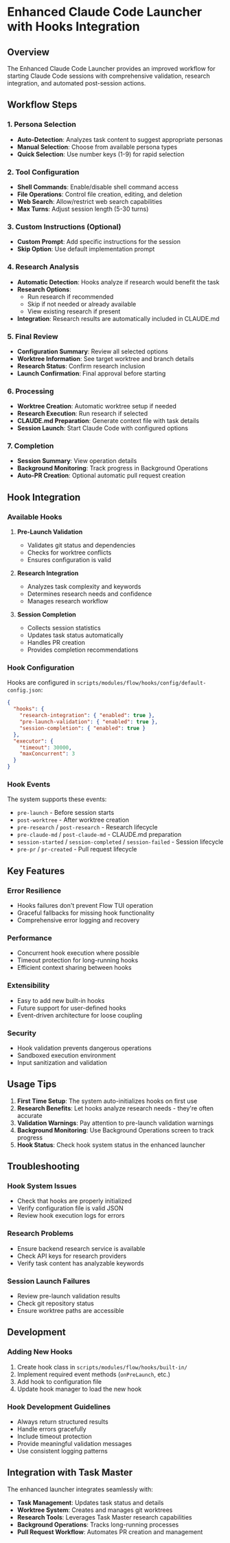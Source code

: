 # Enhanced Claude Code Launcher with Hooks Integration

## Overview

The Enhanced Claude Code Launcher provides an improved workflow for starting Claude Code sessions with comprehensive validation, research integration, and automated post-session actions.

## Workflow Steps

### 1. Persona Selection
- **Auto-Detection**: Analyzes task content to suggest appropriate personas
- **Manual Selection**: Choose from available persona types
- **Quick Selection**: Use number keys (1-9) for rapid selection

### 2. Tool Configuration
- **Shell Commands**: Enable/disable shell command access
- **File Operations**: Control file creation, editing, and deletion
- **Web Search**: Allow/restrict web search capabilities
- **Max Turns**: Adjust session length (5-30 turns)

### 3. Custom Instructions (Optional)
- **Custom Prompt**: Add specific instructions for the session
- **Skip Option**: Use default implementation prompt

### 4. Research Analysis
- **Automatic Detection**: Hooks analyze if research would benefit the task
- **Research Options**: 
  - Run research if recommended
  - Skip if not needed or already available
  - View existing research if present
- **Integration**: Research results are automatically included in CLAUDE.md

### 5. Final Review
- **Configuration Summary**: Review all selected options
- **Worktree Information**: See target worktree and branch details
- **Research Status**: Confirm research inclusion
- **Launch Confirmation**: Final approval before starting

### 6. Processing
- **Worktree Creation**: Automatic worktree setup if needed
- **Research Execution**: Run research if selected
- **CLAUDE.md Preparation**: Generate context file with task details
- **Session Launch**: Start Claude Code with configured options

### 7. Completion
- **Session Summary**: View operation details
- **Background Monitoring**: Track progress in Background Operations
- **Auto-PR Creation**: Optional automatic pull request creation

## Hook Integration

### Available Hooks

1. **Pre-Launch Validation**
   - Validates git status and dependencies
   - Checks for worktree conflicts
   - Ensures configuration is valid

2. **Research Integration**
   - Analyzes task complexity and keywords
   - Determines research needs and confidence
   - Manages research workflow

3. **Session Completion**
   - Collects session statistics
   - Updates task status automatically
   - Handles PR creation
   - Provides completion recommendations

### Hook Configuration

Hooks are configured in `scripts/modules/flow/hooks/config/default-config.json`:

```json
{
  "hooks": {
    "research-integration": { "enabled": true },
    "pre-launch-validation": { "enabled": true },
    "session-completion": { "enabled": true }
  },
  "executor": {
    "timeout": 30000,
    "maxConcurrent": 3
  }
}
```

### Hook Events

The system supports these events:
- `pre-launch` - Before session starts
- `post-worktree` - After worktree creation
- `pre-research` / `post-research` - Research lifecycle
- `pre-claude-md` / `post-claude-md` - CLAUDE.md preparation
- `session-started` / `session-completed` / `session-failed` - Session lifecycle
- `pre-pr` / `pr-created` - Pull request lifecycle

## Key Features

### Error Resilience
- Hooks failures don't prevent Flow TUI operation
- Graceful fallbacks for missing hook functionality
- Comprehensive error logging and recovery

### Performance
- Concurrent hook execution where possible
- Timeout protection for long-running hooks
- Efficient context sharing between hooks

### Extensibility
- Easy to add new built-in hooks
- Future support for user-defined hooks
- Event-driven architecture for loose coupling

### Security
- Hook validation prevents dangerous operations
- Sandboxed execution environment
- Input sanitization and validation

## Usage Tips

1. **First Time Setup**: The system auto-initializes hooks on first use
2. **Research Benefits**: Let hooks analyze research needs - they're often accurate
3. **Validation Warnings**: Pay attention to pre-launch validation warnings
4. **Background Monitoring**: Use Background Operations screen to track progress
5. **Hook Status**: Check hook system status in the enhanced launcher

## Troubleshooting

### Hook System Issues
- Check that hooks are properly initialized
- Verify configuration file is valid JSON
- Review hook execution logs for errors

### Research Problems
- Ensure backend research service is available
- Check API keys for research providers
- Verify task content has analyzable keywords

### Session Launch Failures
- Review pre-launch validation results
- Check git repository status
- Ensure worktree paths are accessible

## Development

### Adding New Hooks

1. Create hook class in `scripts/modules/flow/hooks/built-in/`
2. Implement required event methods (`onPreLaunch`, etc.)
3. Add hook to configuration file
4. Update hook manager to load the new hook

### Hook Development Guidelines

- Always return structured results
- Handle errors gracefully
- Include timeout protection
- Provide meaningful validation messages
- Use consistent logging patterns

## Integration with Task Master

The enhanced launcher integrates seamlessly with:
- **Task Management**: Updates task status and details
- **Worktree System**: Creates and manages git worktrees
- **Research Tools**: Leverages Task Master research capabilities
- **Background Operations**: Tracks long-running processes
- **Pull Request Workflow**: Automates PR creation and management 